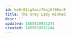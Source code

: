```yaml
---
id: ke8r01ig5miz75aj8f00ar8
title: The Grey Lady Winked
desc: ''
updated: 1655510931244
created: 1655510931244
---
```


